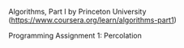 Algorithms, Part I by Princeton University (https://www.coursera.org/learn/algorithms-part1)

Programming Assignment 1: Percolation
